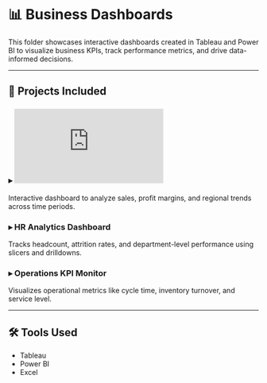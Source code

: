 # 📊 Business Dashboards

This folder showcases interactive dashboards created in Tableau and Power BI to visualize business KPIs, track performance metrics, and drive data-informed decisions.

---

## 📌 Projects Included

### ▸ ![Global Sales Dashboard](https://github.com/Zaurezzh/Zaurez-Analytics-Portfolio/blob/main/Business_Dashboards/Global_Sales_Dashboard/README.md)
Interactive dashboard to analyze sales, profit margins, and regional trends across time periods.

### ▸ HR Analytics Dashboard  
Tracks headcount, attrition rates, and department-level performance using slicers and drilldowns.

### ▸ Operations KPI Monitor  
Visualizes operational metrics like cycle time, inventory turnover, and service level.

---

## 🛠 Tools Used
- Tableau
- Power BI
- Excel
